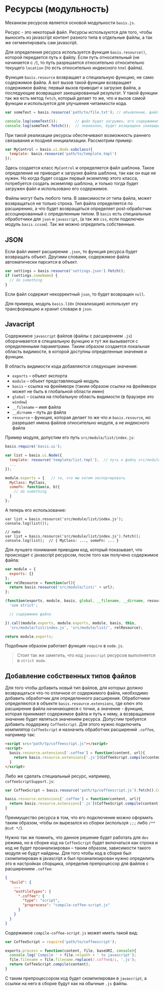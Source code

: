 # Ресурсы (модульность)

Механизм ресурсов является основой модульности `basis.js`.

Ресурс - это некоторый файл. Ресурсы используются для того, чтобы выносить из javascript контент разного типа в отдельные файлы, а так же сегментировать сам javascript.

Для определения ресурса используется функция `basis.resource()`, которой передается путь к файлу. Если путь относительный (не начинается с `/`), то путь разрешается относительно относительно текущего `location` (то есть относительно индексного `html` файла).

Функция `basis.resource` возвращает а специальную функцию, не само содержимое файла. А вот вызов такой функции возвращает содержимое файла; первый вызов приводит к загрузке файла, а последующие возвращают закешированный результат. У такой функции так же есть метод `fetch`, который делает то же, что и вызов самой функции и используется для улучшения читаемости кода.

```js
var someText = basis.resource('path/to/file.txt'); // объявление, файл еще не загружен

console.log(someText());        // файл будет загружен, его содержимое будет закешировано и возвращено
console.log(someText.fetch());  // эквивален, будет возвращено закешированное значение
```

При такой реализации ресурсы обеспечивают возможность раннего связывания и поздней инициализации. Рассмотрим пример:

```js
var MyControl = basis.ui.Node.subclass({
  template: basis.resource('path/to/template.tmpl')
});
```

Здесь создается класс `MyControl` и определяется файл шаблона. Такое определение не приводит к загрузке файла шаблона, так как он еще не нужен. Но когда будет создан первый экземпляр этого класса, потребуется создать экземпляр шаблона, и только тогда будет загружен файл и использовано его содержимое.

Файлы могут быть любого типа. В зависимости от типа файла, может возвращаться не только строка. Тип файла определяется по расширению, а что будет возвращаться определяет post-обработчик ассоциированный с определенным типом. В `basis` есть специальные обработчики для `json` и `javascript`,
 (а так же `css`, если подключен модуль `basis.ccsom`). Так же можно определить собственные.

## JSON

Если файл имеет расширение `.json`, то функция ресурса будет возвращать объект. Другими словами, содержимое файла автоматически парсится в объект.

```js
var settings = basis.resource('settings.json').fetch();
if (settings.someName) {
  // do something
}
```

Если файл содержит некорректный `json`, то будет возвращен `null`.

Для примера, модуль `basis.l10n` (локализация) использует эту трансформацию и хранит словари в `json`.

## Javacript

Содержимое `javascript` файлов (файлы с расширением `.js`) оборачивается в специальную функцию и тут же вызывается с определенными параметрами. Таким образом создается локальная область видимости, в которой доступны определенные значения и функции.

В область видимости кода добавляются следующие значения:

* `exports` – объект экспорта
* `module` – объект представляющий модуль
* `basis` – ссылка на фреймворк (таким образом ссылки на фреймворк может не быть в глобальной области имен)
* `global` – ссылка на глобальную область видимости (в браузере это `window`)
* `__filename` – имя файла
* `__dirname` – путь до файла
* `resource` – функция, которая делает то же что и `basis.resource`, но разрешает имена файлов относительно модуля, а не индексного файла

Пример модуля, допустим его путь `src/module/list/index.js`:

```js
basis.require('basis.ui');

var list = basis.ui.Node({
  template: resource('template/list.tmpl'),  // путь к файлу src/module/list/template/list.tmpl
  ...
});

module.exports = {   // то, что мы хотим экспортировать
  MyClass: MyClass,
  someFn: function(a, b){
    // do something
  }
};
```

А теперь его использование:

```
var list = basis.resource('src/module/list/index.js');
console.log(list());

// либо
var list = basis.resource('src/module/list/index.js').fetch();
console.log(list);  // { MyClass: ..., someFn: ... }
```

Для лучшего понимания приводим код, который показывает, что происходит с javascript ресурсом, после того как получено содержимое файла:

```js
var module = {
  exports: {}
};
var relResource = function(url){
  return basis.resource('src/module/list/' + url);
};

(function(exports, module, basis, global, __filename, __dirname, resource){
  'use strict';

  // содержимое файла

}).call(module.exports, module.exports, module, basis, this,
  'src/module/list/index.js', 'src/module/list/', relResource);

return module.exports;
```

Подобным образом работает функция `require` в `node.js`.

> Стоит так же заметить, что код `javascript` ресурсов выполняется в `strict mode`.

## Добавление собственных типов файлов

Для того чтобы добавить новый тип файлов, для которых должно возвращаться что-то отличное от содержимого файла, необходимо добавить обработчик для определенного расширения. Обработчики определяются в объекте `basis.resource.extensions`, где ключ это расширение файла начинающееся с точки, а значение - функция, которая принимает содержимое файла и путь к нему, а возвращаемое значение будет являться значением ресурса.
Допустим требуется добавить поддержку `CoffeeScript`. Для этого нужно подключить компилятор `CoffeeScript` и назначить обработчик расширений `.coffee`, например так:

```html
<script src="path/tp/coffeescript.js"></script>
<script>
  basis.resource.extensions['.coffee'] = function(content, url){
    return basis.resource.extensions['.js'](CoffeeScript.compile(content), url);
  }
</script>
```

Либо же сделать специальный ресурс, например, `coffeeScriptSupport.js`:

```js
var CoffeeScript = basis.resource('path/tp/coffeescript.js').fetch().CoffeeScript;

basis.resource.extensions['.coffee'] = function(content, url){
  return basis.resource.extensions['.js'](CoffeeScript.compile(content), url);
}
```

Преимущество ресурса в том, что его подключение можно оформить таким образом, чтобы он вырезался из сборки (используя `;;;` либо `/** @cut */`).

Нужно так же помнить, что данное решение будет работать для `dev` режима, но в сборке код на `CoffeeScript` будет включаться как строка и код не будет проанализирован – таким образом, зависимости такого модуля не будут найдены. Для того чтобы код в сборке был скомпилирован в javascript и был проанализирован нужно определить это в настройках сборщика, определив препроцессор для файлов с расширением `.coffee`:

```json
{
  "build": {
    ...
    "extFileTypes": {
      ".coffee": {
        "type": "script",
        "preprocess": "compile-coffee-script.js"
      }
    }
  }
}
```

Содержимое `compile-coffee-script.js` может иметь такой вид:

```js
var CoffeeScript = require('path/to/coffeescript');

exports.process = function(content, file, baseURI, console){
  console.log('Compile ' + file.relpath + ' to javascript');
  file.filename = file.filename.replace(/.coffee$/i, '.js');
  return CoffeeScript.compile(content);
}
```

С таким препроцессором код будет скомпилирован в `javascript`, а ссылки на него в сборке будут как на обычные `.js` файлы.

